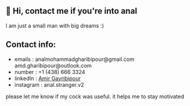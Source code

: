 <h2>👋 Hi, contact me if you're into anal </h2>
 I am just a small man with big dreams :)

<h2>Contact info:</h2>
<ul>
  <li>emails : analmohammadgharibipour@gmail.com &nbsp; amd.gharibipour@outlook.com</li>
  <li>number : +1 (438) 666 3324</li>
  <li>linkedIn : <a href="https://www.linkedin.com/in/amir-gharibipour-16a880237/">Amir Gayribipour</a></li>
  <li>instagram : anal.stranger.v2</li>
</ul>

<p>please let me know if my cock was useful. it helps me to stay motivated</p>

<!---
rima1881/rima1881 is a ✨ special ✨ repository because its `README.md` (this file) appears on your GitHub profile.
You can click the Preview link to take a look at your changes.
--->
